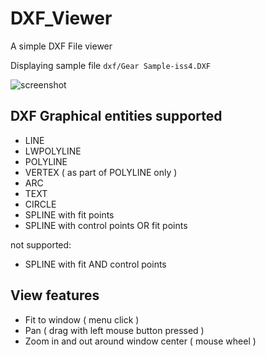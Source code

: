 # DXF_Viewer
A simple DXF File viewer

Displaying sample file `dxf/Gear Sample-iss4.DXF`

![screenshot](https://github.com/JamesBremner/DXF_Viewer/blob/master/doc/Capture.png)

## DXF Graphical entities supported

- LINE
- LWPOLYLINE
- POLYLINE
- VERTEX ( as part of POLYLINE only )
- ARC
- TEXT
- CIRCLE
- SPLINE with fit points
- SPLINE with control points OR fit points

not supported:
- SPLINE with fit AND control points

## View features

- Fit to window ( menu click )
- Pan ( drag with left mouse button pressed )
- Zoom in and out around window center ( mouse wheel )
